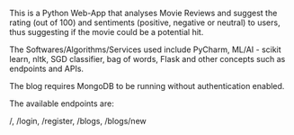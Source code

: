 
This is a Python Web-App that analyses Movie Reviews and suggest the rating (out of 100) and sentiments (positive, negative or neutral)
to users, thus suggesting if the movie could be a potential hit.

The Softwares/Algorithms/Services used include PyCharm, ML/AI - scikit learn, nltk, SGD classifier, bag of words, Flask
and other concepts such as endpoints and APIs.

The blog requires MongoDB to be running without authentication enabled.

The available endpoints are:

/, 
/login, 
/register, 
/blogs, 
/blogs/new
